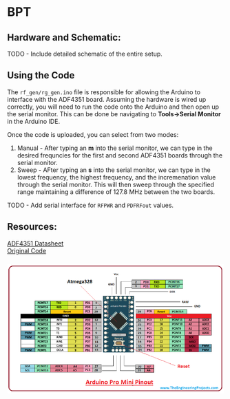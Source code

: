 # BPT
## Hardware and Schematic:
TODO - Include detailed schematic of the entire setup.

## Using the Code
The `rf_gen/rg_gen.ino` file is responsible for allowing the Arduino to interface with the ADF4351 board. Assuming the hardware is wired up correctly, you will need to run the code onto the Arduino and then open up the serial monitor. This can be done be navigating to **Tools->Serial Monitor** in the Arduino IDE.  

Once the code is uploaded, you can select from two modes:  
1. Manual - After typing an **m** into the serial monitor, we can type in the desired frequncies for the first and second ADF4351 boards through the serial monitor.
2. Sweep - AFter typing an **s** into the serial monitor, we can type in the lowest frequency, the highest frequency, and the incremenation value through the serial monitor. This will then sweep through the specified range maintaining a difference of 127.8 MHz between the two boards.

TODO - Add serial interface for `RFPWR` and `PDFRFout` values.

## Resources:
[ADF4351 Datasheet](https://www.analog.com/media/en/technical-documentation/data-sheets/ADF4351.pdf)  
[Original Code](http://f6kbf.free.fr/html/ADF4351%20and%20Arduino_Fr_Gb.htm)  

### ![Arduino Pinout](pro-mini-pinout.png)
